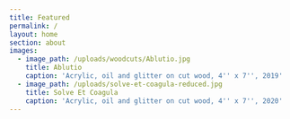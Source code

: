 ```yaml
---
title: Featured
permalink: /
layout: home
section: about
images:
  - image_path: /uploads/woodcuts/Ablutio.jpg
    title: Ablutio
    caption: 'Acrylic, oil and glitter on cut wood, 4'' x 7'', 2019'
  - image_path: /uploads/solve-et-coagula-reduced.jpg
    title: Solve Et Coagula
    caption: 'Acrylic, oil and glitter on cut wood, 4'' x 7'', 2020'
---
```


